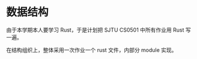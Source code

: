 # 数据结构

由于本学期本人要学习 Rust，于是计划把 SJTU CS0501 中所有作业用 Rust 写一遍。

在结构组织上，整体采用一次作业一个 rust 文件，内部分 module 实现。